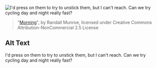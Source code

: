 ![I'd press on them to try to unstick them, but I can't reach.  Can we try cycling day and night really fast?](https://imgs.xkcd.com/comics/morning.png)
> "[Morning](https://xkcd.com/395/)", by Randall Munroe, licensed under Creative Commons Attribution-NonCommercial 2.5 License

## Alt Text
I'd press on them to try to unstick them, but I can't reach.  Can we try cycling day and night really fast?
